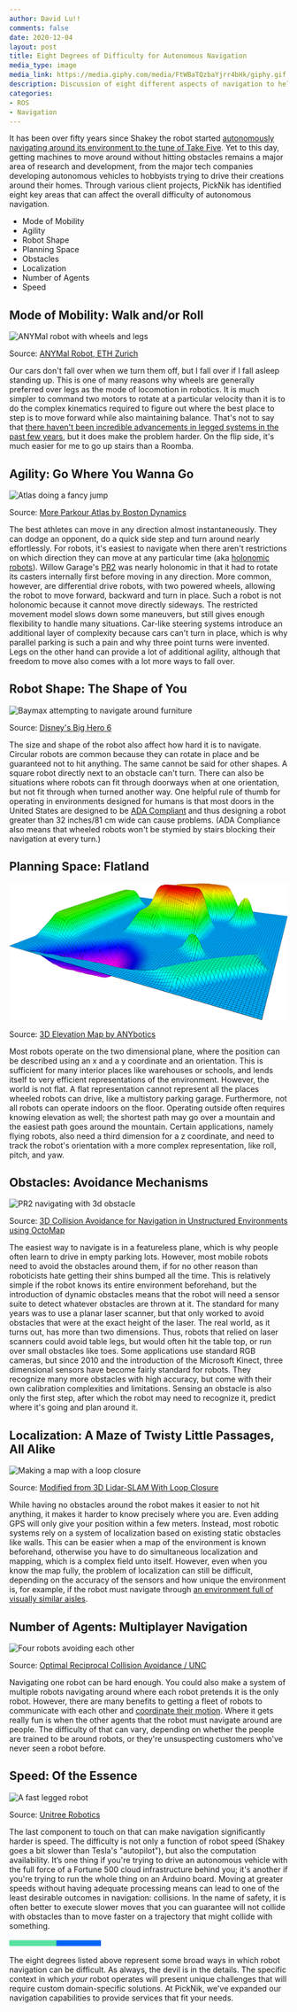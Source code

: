 ```yaml
---
author: David Lu!!
comments: false
date: 2020-12-04
layout: post
title: Eight Degrees of Difficulty for Autonomous Navigation
media_type: image
media_link: https://media.giphy.com/media/FtWBaTQzbaYjrr4bHk/giphy.gif
description: Discussion of eight different aspects of navigation to help gauge the difficulty of your robot's tasks.
categories:
- ROS
- Navigation
---
```


[line]: /assets/images/blog_posts/line.png

It has been over fifty years since Shakey the robot started [autonomously navigating around its environment to the tune of Take Five](https://www.youtube.com/watch?v=GmU7SimFkpU). Yet to this day, getting machines to move around without hitting obstacles remains a major area of research and development, from the major tech companies developing autonomous vehicles to hobbyists trying to drive their creations around their homes. Through various client projects, PickNik has identified eight key areas that can affect the overall difficulty of autonomous navigation.

 * Mode of Mobility
 * Agility
 * Robot Shape
 * Planning Space
 * Obstacles
 * Localization
 * Number of Agents
 * Speed

## Mode of Mobility: Walk and/or Roll
![ANYMal robot with wheels and legs](https://media.giphy.com/media/R1rsrs9hFydVtlfpjw/giphy.gif)

Source: [ANYMal Robot, ETH Zurich](https://www.youtube.com/watch?v=_rPvKlvyw2w)

Our cars don't fall over when we turn them off, but I fall over if I fall asleep standing up. This is one of many reasons why wheels are generally preferred over legs as the mode of locomotion in robotics. It is much simpler to command two motors to rotate at a particular velocity than it is to do the complex kinematics required to figure out where the best place to step is to move forward while also maintaining balance. That's not to say that [there haven't been incredible advancements in legged systems in the past few years](https://www.youtube.com/watch?v=8P9geWwi9e0), but it does make the problem harder. On the flip side, it's much easier for me to go up stairs than a Roomba.

## Agility: Go Where You Wanna Go
![Atlas doing a fancy jump](https://media.giphy.com/media/kCFIBBhY1njb5znC4k/giphy.gif)

Source: [More Parkour Atlas by Boston Dynamics](https://www.youtube.com/watch?v=_sBBaNYex3E)

The best athletes can move in any direction almost instantaneously. They can dodge an opponent, do a quick side step and turn around nearly effortlessly. For robots, it's easiest to navigate when there aren't restrictions on which direction they can move at any particular time (aka [holonomic robots](https://www.youtube.com/watch?v=0DBXuZv38l8)). Willow Garage's [PR2](http://wiki.ros.org/Robots/PR2) was nearly holonomic in that it had to rotate its casters internally first before moving in any direction. More common, however, are differential drive robots, with two powered wheels, allowing the robot to move forward, backward and turn in place. Such a robot is not holonomic because it cannot move directly sideways. The restricted movement model slows down some maneuvers, but still gives enough flexibility to handle many situations. Car-like steering systems introduce an additional layer of complexity because cars can't turn in place, which is why parallel parking is such a pain and why three point turns were invented. Legs on the other hand can provide a lot of additional agility, although that freedom to move also comes with a lot more ways to fall over.

## Robot Shape: The Shape of You
![Baymax attempting to navigate around furniture](https://media.giphy.com/media/YfXNsxNwzdmHMrxEHy/giphy.gif)

Source: [Disney's Big Hero 6](https://www.youtube.com/watch?v=8IdMPpKMdcc)

The size and shape of the robot also affect how hard it is to navigate. Circular robots are common because they can rotate in place and be guaranteed not to hit anything. The same cannot be said for other shapes. A square robot directly next to an obstacle can't turn. There can also be situations where robots can fit through doorways when at one orientation, but not fit through when turned another way. One helpful rule of thumb for operating in environments designed for humans is that most doors in the United States are designed to be [ADA Compliant](https://www.ada-compliance.com/ada-compliance/404-doors-doorways-and-gates) and thus designing a robot greater than 32 inches/81 cm wide can cause problems. (ADA Compliance also means that wheeled robots won't be stymied by stairs blocking their navigation at every turn.)

## Planning Space: Flatland
![a simple elevation map](/assets/images/blog_posts/navigation/grid_map_rviz_plugin_example.png)

Source: [3D Elevation Map by ANYbotics](https://github.com/ANYbotics/grid_map/blob/master/grid_map_rviz_plugin/doc/grid_map_rviz_plugin_example.png)

Most robots operate on the two dimensional plane, where the position can be described using an x and a y coordinate and an orientation. This is sufficient for many interior places like warehouses or schools, and lends itself to very efficient representations of the environment. However, the world is not flat. A flat representation cannot represent all the places wheeled robots can drive, like a multistory parking garage. Furthermore, not all robots can operate indoors on the floor. Operating outside often requires knowing elevation as well; the shortest path may go over a mountain and the easiest path goes around the mountain. Certain applications, namely flying robots, also need a third dimension for a z coordinate, and need to track the robot's orientation with a more complex representation, like roll, pitch, and yaw.

## Obstacles: Avoidance Mechanisms
![PR2 navigating with 3d obstacle](https://media.giphy.com/media/hNjOCMOnM9Yu73KyBD/giphy.gif)

Source: [3D Collision Avoidance for Navigation in Unstructured Environments using OctoMap](https://www.youtube.com/watch?v=sot6gjj3SzU)

The easiest way to navigate is in a featureless plane, which is why people often learn to drive in empty parking lots. However, most mobile robots need to avoid the obstacles around them, if for no other reason than roboticists hate getting their shins bumped all the time. This is relatively simple if the robot knows its entire environment beforehand, but the introduction of dynamic obstacles means that the robot will need a sensor suite to detect whatever obstacles are thrown at it. The standard for many years was to use a planar laser scanner, but that only worked to avoid obstacles that were at the exact height of the laser. The real world, as it turns out, has more than two dimensions. Thus, robots that relied on laser scanners could avoid table legs, but would often hit the table top, or run over small obstacles like toes. Some applications use standard RGB cameras, but since 2010 and the introduction of the Microsoft Kinect, three dimensional sensors have become fairly standard for robots. They recognize many more obstacles with high accuracy, but come with their own calibration complexities and limitations. Sensing an obstacle is also only the first step, after which the robot may need to recognize it, predict where it's going and plan around it.

## Localization: A Maze of Twisty Little Passages, All Alike
![Making a map with a loop closure](https://media.giphy.com/media/zzGFvsV97ATzGTeHWE/giphy.gif)

Source: [Modified from 3D Lidar-SLAM With Loop Closure](https://www.youtube.com/watch?v=OV6wNr62nqQ)

While having no obstacles around the robot makes it easier to not hit anything, it makes it harder to know precisely where you are. Even adding GPS will only give your position within a few meters. Instead, most robotic systems rely on a system of localization based on existing static obstacles like walls. This can be easier when a map of the environment is known beforehand, otherwise you have to do simultaneous localization and mapping, which is a complex field unto itself. However, even when you know the map fully, the problem of localization can still be difficult, depending on the accuracy of the sensors and how unique the environment is, for example, if the robot must navigate through [an environment full of visually similar aisles](https://locusrobotics.com/video/cyberweek-videos-that-prove-the-future-of-ecommerce-warehouse-solutions/).

## Number of Agents: Multiplayer Navigation
![Four robots avoiding each other](https://media.giphy.com/media/p9YmCBQ5pXtxOjWr5T/giphy.gif)

Source: [Optimal Reciprocal Collision Avoidance / UNC](http://gamma.cs.unc.edu/ORCA/)

Navigating one robot can be hard enough. You could also make a system of multiple robots navigating around where each robot pretends it is the only robot. However, there are many benefits to getting a fleet of robots to communicate with each other and [coordinate their motion](https://www.youtube.com/watch?v=r7_lwq3BfkY). Where it gets really fun is when the other agents that the robot must navigate around are people. The difficulty of that can vary, depending on whether the people are trained to be around robots, or they're unsuspecting customers who've never seen a robot before.

## Speed: Of the Essence
![A fast legged robot](https://media.giphy.com/media/CpTH2imOjCJrWIS1QZ/giphy.gif)

Source: [Unitree Robotics](https://www.youtube.com/watch?v=4Cj7q_iKu_Q)

The last component to touch on that can make navigation significantly harder is speed. The difficulty is not only a function of robot speed (Shakey goes a bit slower than Tesla's "autopilot"), but also the computation availability. It’s one thing if you're trying to drive an autonomous vehicle with the full force of a Fortune 500 cloud infrastructure behind you; it's another if you're trying to run the whole thing on an Arduino board. Moving at greater speeds without having adequate processing means can lead to one of the least desirable outcomes in navigation: collisions. In the name of safety, it is often better to execute slower moves that you can guarantee will not collide with obstacles than to move faster on a trajectory that might collide with something.



![line]


The eight degrees listed above represent some broad ways in which robot navigation can be difficult. As always, the devil is in the details. The specific context in which *your* robot operates will present unique challenges that will require custom domain-specific solutions. At PickNik, we've expanded our navigation capabilities to provide services that fit your needs.
